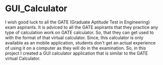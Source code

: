 # GUI_Calculator

I wish good luck to all the GATE (Graduate Aptitude Test in Engineering) exam aspirants.
It is adviced to all the GATE aspirants that they practice any type of calculation work on GATE calculator.
So, that they can get used to with the format of that virtual calculator.
Since, this calculator is only available as an mobile application, students don't get an actual experience of using it on a computer
as they will do in the examination.
So, in this project I created a GUI calculator application that is similar to the GATE virtual Calculator.
